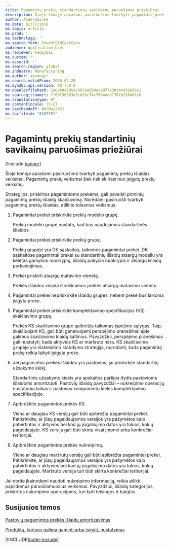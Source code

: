 ```yaml
---
title: Pagamintų prekių standartinių savikainų paruošimas priežiūrai
description: Šioje temoje aprašomi pasiruošimo tvarkyti pagamintų prekių išlaidas veiksmai.
author: AndersGirke
ms.date: 01/17/2018
ms.topic: article
ms.prod: ''
ms.technology: ''
ms.search.form: InventStdCostConv
audience: Application User
ms.reviewer: kamaybac
ms.custom: ''
ms.assetid: ''
ms.search.region: global
ms.industry: Manufacturing
ms.author: aevengir
ms.search.validFrom: 2016-02-28
ms.dyn365.ops.version: AX 7.0.0
ms.openlocfilehash: 2a82b0a205ac6b7a86b9aca0771303469c6666c1
ms.sourcegitcommit: ff09736563d3cd2bc74c7664edd1767b218401cb
ms.translationtype: HT
ms.contentlocale: lt-LT
ms.lasthandoff: 06/04/2021
ms.locfileid: "6187751"
---
```

# <a name="prepare-to-maintain-standard-costs-for-manufactured-items"></a>Pagamintų prekių standartinių savikainų paruošimas priežiūrai

[!include [banner](../includes/banner.md)]

Šioje temoje aprašomi pasiruošimo tvarkyti pagamintų prekių išlaidas veiksmai. Pagamintų prekių veiksmai šiek tiek skiriasi nuo įsigytų prekių veiksmų.

Strategijos, priskirtos pagamintoms prekėms, gali paveikti pirminių pagamintų prekių išlaidų skaičiavimą. Norėdami pasiruošti tvarkyti pagamintų prekių išlaidas, atlikite tolesnius veiksmus.

1. Pagamintai prekei priskirkite prekių modelio grupę. 

   Prekių modelio grupė nustato, kad bus naudojamos standartinės išlaidos.

2. Pagamintai prekei priskirkite prekių grupę. 

   Prekių grupėje yra DK sąskaitos, taikomos pagamintai prekei. DK sąskaitose pagamintai prekei su standartinių išlaidų atsargų modeliu yra keletas gamybos nuokrypių, išlaidų pokyčio nuokrypis ir atsargų išlaidų perkainojimas.

3. Prekei priskirti atsargų matavimo vienetą. 

   Prekės išlaidos visada išreiškiamos prekės atsargų matavimo vienetu.

4. Pagamintai prekei nepriskirkite išlaidų grupės, nebent prekė bus laikoma įsigyta preke.

5. Pagamintai prekei priskirkite komplektavimo specifikacijos (KS) skaičiavimo grupę. 

   Prekės KS skaičiavimo grupė apibrėžia taikomas įspėjimo sąlygas. Taip, skaičiuojant KS, gali būti generuojami perspėjimo pranešimai apie galimus skaičiavimo klaidų šaltinius. Pavyzdžiui, perspėjimo pranešimas gali nustatyti, kada aktyvios KS ar maršruto nėra. KS skaičiavimo grupėje yra išskleidimo stabdymo strategija, nurodanti, kada pagamintą prekę reikia laikyti įsigyta preke.

6. Jei pagamintos prekės išlaidos yra pastovios, jai priskirkite standartinį užsakymo kiekį. 

   Standartinis užsakymo kiekis yra apskaitos partijos dydis pastovioms išlaidoms amortizuoti. Pastovių išlaidų pavyzdžiai – nukreipimo operacijų nustatymo laikas ir pastovus komponentų kiekis komplektavimo specifikacijoje.

7. Apibrėžkite pagamintos prekės KS. 

   Viena ar daugiau KS versijų gali būti apibrėžta pagamintai prekei. Patikrinkite, ar jūsų pageidaujamos versijos yra pažymėtos kaip patvirtintos ir aktyvios bei kad jų įsigaliojimo datos yra tokios, kokių pageidaujate. KS versija gali būti skirta visai įmonei arba konkrečiai teritorijai.

8. Apibrėžkite pagamintos prekės nukreipimą. 

   Viena ar daugiau maršrutų versijų gali būti apibrėžta pagamintai prekei. Patikrinkite, ar jūsų pageidaujamos versijos yra pažymėtos kaip patvirtintos ir aktyvios bei kad jų įsigaliojimo datos yra tokios, kokių pageidaujate. Maršruto versija turi būti skirta konkrečiai teritorijai.

Jei norite įkainodami naudoti nukreipimo informaciją, reikia atlikti papildomus paruošiamuosius veiksmus. Pavyzdžiui, išlaidų kategorijos, priskirtos nukreipimo operacijoms, turi būti teisingos ir baigtos.

## <a name="related-topics"></a>Susijusios temos

[Pastovių pagamintos prekės išlaidų amortizavimas](amortize-constant-costs-manufactured-item.md)

[Produktų, kuriuos galima gaminti arba įsigyti, nustatymas](manufactured-items-treated-as-purchased-items.md)



[!INCLUDE[footer-include](../../includes/footer-banner.md)]